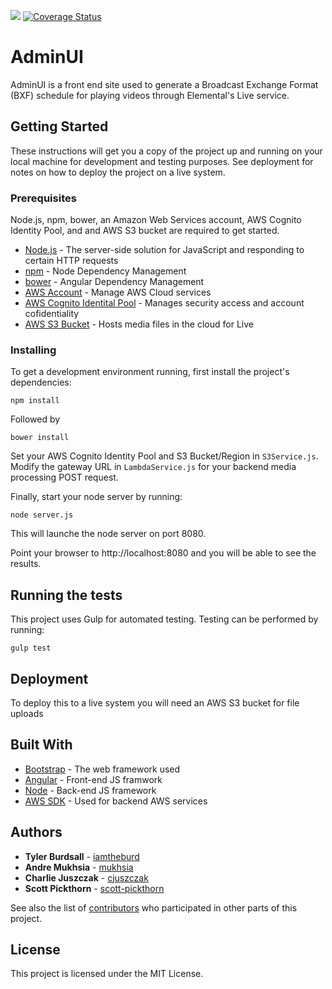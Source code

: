![](https://travis-ci.org/psu-capstone-teamD/AdminUI.svg?branch=master) [![Coverage Status](https://coveralls.io/repos/github/psu-capstone-teamD/AdminUI/badge.svg?branch=master)](https://coveralls.io/github/psu-capstone-teamD/AdminUI?branch=master)

# AdminUI

AdminUI is a front end site used to generate a Broadcast Exchange Format (BXF) schedule for playing videos through Elemental's Live service. 

## Getting Started

These instructions will get you a copy of the project up and running on your local machine for development and testing purposes. See deployment for notes on how to deploy the project on a live system.

### Prerequisites

Node.js, npm, bower, an Amazon Web Services account, AWS Cognito Identity Pool, and and AWS S3 bucket are required to get started.

* [Node.js](https://nodejs.org) - The server-side solution for JavaScript and responding to certain HTTP requests
* [npm](https://www.npmjs.com) - Node Dependency Management
* [bower](https://bower.io) - Angular Dependency Management
* [AWS Account](https://aws.amazon.com) - Manage AWS Cloud services
* [AWS Cognito Identital Pool](http://docs.aws.amazon.com/cognito/latest/developerguide/identity-pools.html) - Manages security access and account cofidentiality
* [AWS S3 Bucket](https://aws.amazon.com/s3/) - Hosts media files in the cloud for Live

### Installing

To get a development environment running, first install the project's dependencies:

```
npm install
```

Followed by

```
bower install
```

Set your AWS Cognito Identity Pool and S3 Bucket/Region in `S3Service.js`. Modify the gateway URL in `LambdaService.js` for your backend media processing POST request.

Finally, start your node server by running:

```
node server.js
```

This will launche the node server on port 8080.

Point your browser to http://localhost:8080 and you will be able to see the results.

## Running the tests

This project uses Gulp for automated testing. Testing can be performed by running:

```
gulp test
```

## Deployment

To deploy this to a live system you will need an AWS S3 bucket for file uploads

## Built With

* [Bootstrap](http://www.dropwizard.io/1.0.2/docs/) - The web framework used
* [Angular](https://maven.apache.org/) - Front-end JS framwork
* [Node](https://rometools.github.io/rome/) - Back-end JS framework
* [AWS SDK](https://github.com/aws/aws-sdk-js) - Used for backend AWS services 

## Authors

* **Tyler Burdsall** - [iamtheburd](https://github.com/iamtheburd)
* **Andre Mukhsia** - [mukhsia](https://github.com/mukhsia)
* **Charlie Juszczak** - [cjuszczak](https://github.com/cjuszczak)
* **Scott Pickthorn** - [scott-pickthorn](https://github.com/scott-pickthorn)

See also the list of [contributors](https://github.com/orgs/psu-capstone-teamD/people) who participated in other parts of this project.

## License

This project is licensed under the MIT License.

